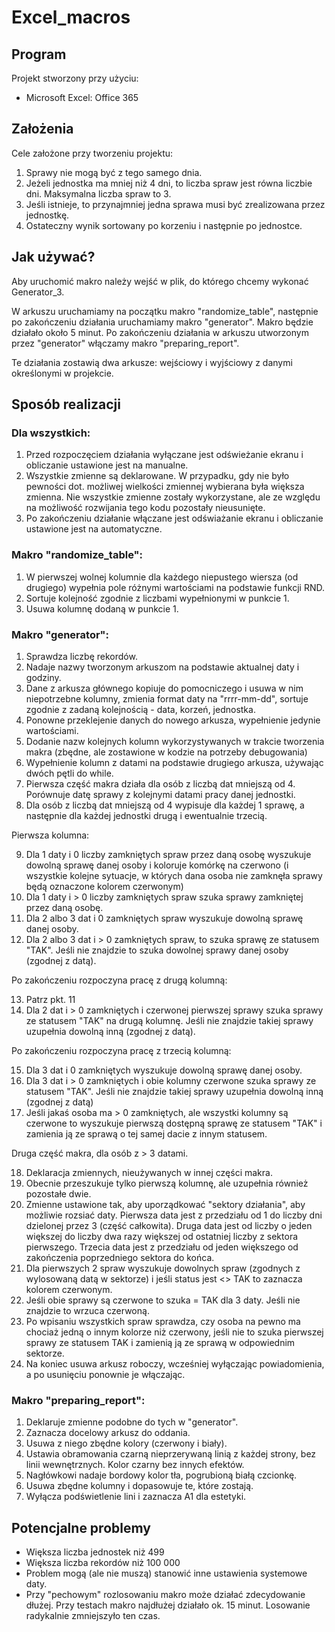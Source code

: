 # Excel_macros

## Program
Projekt stworzony przy użyciu:
* Microsoft Excel: Office 365

## Założenia

Cele założone przy tworzeniu projektu:
1. Sprawy nie mogą być z tego samego dnia.
2. Jeżeli jednostka ma mniej niż 4 dni, to liczba spraw jest równa liczbie dni. Maksymalna liczba spraw to 3.
3. Jeśli istnieje, to przynajmniej jedna sprawa musi być zrealizowana przez jednostkę.
4. Ostateczny wynik sortowany po korzeniu i następnie po jednostce.

## Jak używać?
Aby uruchomić makro należy wejść w plik, do którego chcemy wykonać Generator_3.

W arkuszu uruchamiamy na początku makro "randomize_table", następnie po zakończeniu działania uruchamiamy makro "generator". Makro będzie działało około 5 minut. Po zakończeniu działania w arkuszu utworzonym przez "generator" włączamy makro "preparing_report".

Te działania zostawią dwa arkusze: wejściowy i wyjściowy z danymi określonymi w projekcie.

## Sposób realizacji

### Dla wszystkich:
1. Przed rozpoczęciem działania wyłączane jest odświeżanie ekranu i obliczanie ustawione jest na manualne.
2. Wszystkie zmienne są deklarowane. W przypadku, gdy nie było pewności dot. możliwej wielkości zmiennej wybierana była większa zmienna. Nie wszystkie zmienne zostały wykorzystane, ale ze względu na możliwość rozwijania tego kodu pozostały nieusunięte.
3. Po zakończeniu działanie włączane jest odświażanie ekranu i obliczanie ustawione jest na automatyczne.

### Makro "randomize_table":
1. W pierwszej wolnej kolumnie dla każdego niepustego wiersza (od drugiego) wypełnia pole różnymi wartościami na podstawie funkcji RND.
2. Sortuje kolejność zgodnie z liczbami wypełnionymi w punkcie 1.
3. Usuwa kolumnę dodaną w punkcie 1.

### Makro "generator":
1. Sprawdza liczbę rekordów.
2. Nadaje nazwy tworzonym arkuszom na podstawie aktualnej daty i godziny.
3. Dane z arkusza głównego kopiuje do pomocniczego i usuwa w nim niepotrzebne kolumny, zmienia format daty na "rrrr-mm-dd", sortuje zgodnie z zadaną kolejnością - data, korzeń, jednostka.
4. Ponowne przeklejenie danych do nowego arkusza, wypełnienie jedynie wartościami.
5. Dodanie nazw kolejnych kolumn wykorzystywanych w trakcie tworzenia makra (zbędne, ale zostawione w kodzie na potrzeby debugowania)
6. Wypełnienie kolumn z datami na podstawie drugiego arkusza, używając dwóch pętli do while.
7. Pierwsza część makra działa dla osób z liczbą dat mniejszą od 4. Porównuje datę sprawy z kolejnymi datami pracy danej jednostki.
8. Dla osób z liczbą dat mniejszą od 4 wypisuje dla każdej 1 sprawę, a następnie dla każdej jednostki drugą i ewentualnie trzecią.

Pierwsza kolumna:

9. Dla 1 daty i 0 liczby zamkniętych spraw przez daną osobę wyszukuje dowolną sprawę danej osoby i koloruje komórkę na czerwono (i wszystkie kolejne sytuacje, w których dana osoba nie zamknęła sprawy będą oznaczone kolorem czerwonym)
10. Dla 1 daty i > 0 liczby zamkniętych spraw szuka sprawy zamkniętej przez daną osobę.
11. Dla 2 albo 3 dat i 0 zamkniętych spraw wyszukuje dowolną sprawę danej osoby.
12. Dla 2 albo 3 dat i > 0 zamkniętych spraw, to szuka sprawę ze statusem "TAK". Jeśli nie znajdzie to szuka dowolnej sprawy danej osoby (zgodnej z datą).

Po zakończeniu rozpoczyna pracę z drugą kolumną:

13. Patrz pkt. 11
14. Dla 2 dat i > 0 zamkniętych i czerwonej pierwszej sprawy szuka sprawy ze statusem "TAK" na drugą kolumnę. Jeśli nie znajdzie takiej sprawy uzupełnia dowolną inną (zgodnej z datą).

Po zakończeniu rozpoczyna pracę z trzecią kolumną:

15. Dla 3 dat i 0 zamkniętych wyszukuje dowolną sprawę danej osoby.
16. Dla 3 dat i > 0 zamkniętych i obie kolumny czerwone szuka sprawy ze statusem "TAK". Jeśli nie znajdzie takiej sprawy uzupełnia dowolną inną (zgodnej z datą)
17. Jeśli jakaś osoba ma > 0 zamkniętych, ale wszystki kolumny są czerwone to wyszukuje pierwszą dostępną sprawę ze statusem "TAK" i zamienia ją ze sprawą o tej samej dacie z innym statusem.

Druga część makra, dla osób z > 3 datami.

18. Deklaracja zmiennych, nieużywanych w innej części makra.
19. Obecnie przeszukuje tylko pierwszą kolumnę, ale uzupełnia również pozostałe dwie.
20. Zmienne ustawione tak, aby uporządkować "sektory działania", aby możliwie rozsiać daty. Pierwsza data jest z przedziału od 1 do liczby dni dzielonej przez 3 (część całkowita). Druga data jest od liczby o jeden większej do liczby dwa razy większej od ostatniej liczby z sektora pierwszego. Trzecia data jest z przedziału od jeden większego od zakończenia poprzedniego sektora do końca.
21. Dla pierwszych 2 spraw wyszukuje dowolnych spraw (zgodnych z wylosowaną datą w sektorze) i jeśli status jest <> TAK to zaznacza kolorem czerwonym.
22. Jeśli obie sprawy są czerwone to szuka = TAK dla 3 daty. Jeśli nie znajdzie to wrzuca czerwoną.
23. Po wpisaniu wszystkich spraw sprawdza, czy osoba na pewno ma chociaż jedną o innym kolorze niż czerwony, jeśli nie to szuka pierwszej sprawy ze statusem TAK i zamienią ją ze sprawą w odpowiednim sektorze.
24. Na koniec usuwa arkusz roboczy, wcześniej wyłączając powiadomienia, a po usunięciu ponownie je włączając.

### Makro "preparing_report":
1. Deklaruje zmienne podobne do tych w "generator".
2. Zaznacza docelowy arkusz do oddania.
3. Usuwa z niego zbędne kolory (czerwony i biały).
4. Ustawia obramowania czarną nieprzerywaną linią z każdej strony, bez linii wewnętrznych. Kolor czarny bez innych efektów.
5. Nagłówkowi nadaje bordowy kolor tła, pogrubioną białą czcionkę.
6. Usuwa zbędne kolumny i dopasowuje te, które zostają.
7. Wyłącza podświetlenie lini i zaznacza A1 dla estetyki.

## Potencjalne problemy
* Większa liczba jednostek niż 499
* Większa liczba rekordów niż 100 000
* Problem mogą (ale nie muszą) stanowić inne ustawienia systemowe daty.
* Przy "pechowym" rozlosowaniu makro może działać zdecydowanie dłużej. Przy testach makro najdłużej działało ok. 15 minut. Losowanie radykalnie zmniejszyło ten czas.